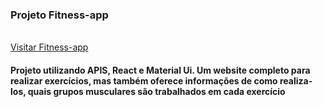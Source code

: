 <h3> Projeto Fitness-app </h3> </br>
<a href="https://fitnessbox-app.netlify.app">Visitar Fitness-app</a> </br>

<h4>Projeto utilizando APIS, React e Material Ui. Um website completo para realizar exercícios, mas também oferece informações de como realiza-los,
quais grupos musculares são trabalhados em cada exercício</h4>
